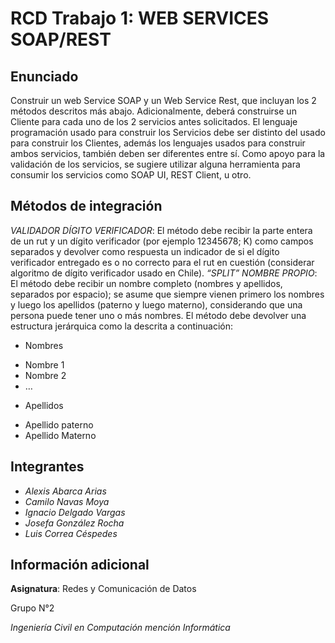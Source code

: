 # RCD Trabajo 1: WEB SERVICES SOAP/REST

## Enunciado

Construir un web Service SOAP y un Web Service Rest, que incluyan los 2 métodos descritos más abajo. 
Adicionalmente, deberá construirse un Cliente para cada uno de los 2 servicios antes solicitados. El lenguaje 
programación usado para construir los Servicios debe ser distinto del usado para construir los Clientes, 
además los lenguajes usados para construir ambos servicios, también deben ser diferentes entre sí. Como 
apoyo para la validación de los servicios, se sugiere utilizar alguna herramienta para consumir los servicios 
como SOAP UI, REST Client, u otro.

## Métodos de integración

*VALIDADOR DÍGITO VERIFICADOR*: El método debe recibir la parte entera de un rut y un dígito verificador 
(por ejemplo 12345678; K) como campos separados y devolver como respuesta un indicador de si el dígito 
verificador entregado es o no correcto para el rut en cuestión (considerar algoritmo de dígito verificador usado 
en Chile).
*“SPLIT” NOMBRE PROPIO*: El método debe recibir un nombre completo (nombres y apellidos, separados 
por espacio); se asume que siempre vienen primero los nombres y luego los apellidos (paterno y luego 
materno), considerando que una persona puede tener uno o más nombres. El método debe devolver una 
estructura jerárquica como la descrita a continuación:

* Nombres
- Nombre 1
- Nombre 2
- …
* Apellidos
- Apellido paterno
- Apellido Materno

## Integrantes

* *Alexis Abarca Arias*
* *Camilo Navas Moya*
* *Ignacio Delgado Vargas*
* *Josefa González Rocha*
* *Luis Correa Céspedes*

## Información adicional

**Asignatura**: Redes y Comunicación de Datos

Grupo N°2

*Ingeniería Civil en Computación mención Informática*
